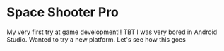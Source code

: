 # Space Shooter Pro
My very first try at game development!! 
TBT I was very bored in Android Studio.
Wanted to try a new platform.
Let's see how this goes
